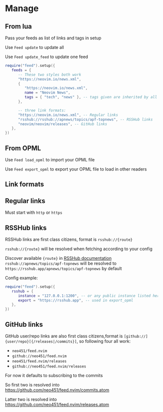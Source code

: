 # Manage

## From lua

Pass your feeds as list of links and tags in setup

Use `Feed update` to update all

Use `Feed update_feed` to update one feed

```lua
require("feed").setup({
   feeds = {
      -- These two styles both work
      "https://neovim.io/news.xml",
      {
         "https://neovim.io/news.xml",
         name = "Neovim News",
         tags = { "tech", "news" }, -- tags given are inherited by all its entries
      },

      -- three link formats:
      "https://neovim.io/news.xml", -- Regular links
      "rsshub://rsshub://apnews/topics/apf-topnews", -- RSSHub links
      "neovim/neovim/releases", -- GitHub links
   },
})
```

## From OPML

Use `Feed load_opml` to import your OPML file

Use `Feed export_opml` to export your OPML file to load in other readers

## Link formats

## Regular links

Must start with `http` or `https`

## RSSHub links

RSSHub links are first class citizens, format is `rsshub://{route}`

`rsshub://{route}` will be resolved when fetching according to your config

Discover available `{route}` in [RSSHub documentation](https://docs.rsshub.app/routes/popular)
`rsshub://apnews/topics/apf-topnews` will be resolved to `https://rsshub.app/apnews/topics/apf-topnews` by default

Config example:

```lua
require("feed").setup({
   rsshub = {
      instance = "127.0.0.1:1200", -- or any public instance listed here https://rsshub.netlify.app/instances
      export = "https://rsshub.app", -- used in export_opml
   },
})
```

## GitHub links

GitHub user/repo links are also first class citizens,format is `[github://]{user/repo}[{/releases|/commits}]`, so following four all work:

- `neo451/feed.nvim`
- `github://neo451/feed.nvim`
- `neo451/feed.nvim/releases`
- `github://neo451/feed.nvim/releases`

For now it defaults to subscribing to the commits

So first two is resolved into <https://github.com/neo451/feed.nvim/commits.atom>

Latter two is resolved into <https://github.com/neo451/feed.nvim/releases.atom>
